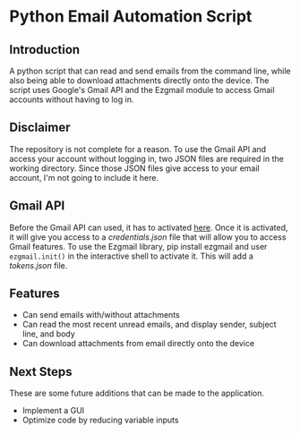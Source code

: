 # Python Email Automation Script

## Introduction
A python script that can read and send emails from the command line, while also being able to download attachments directly onto the device. The script uses Google's Gmail API and the Ezgmail module to access Gmail accounts without having to log in.

## Disclaimer
The repository is not complete for a reason. To use the Gmail API and access your account without logging in, two JSON files are required in the working directory. Since those JSON files give access to your email account, I'm not going to include it here. 

## Gmail API
Before the Gmail API can used, it has to activated [here](https://developers.google.com/gmail/api/quickstart/python/). Once it is activated, it will give you access to a *credentials.json* file that will allow you to access Gmail features. To use the Ezgmail library, pip install ezgmail and user `ezgmail.init()` in the interactive shell to activate it. This will add a *tokens.json* file. 

## Features
* Can send emails with/without attachments
* Can read the most recent unread emails, and display sender, subject line, and body 
* Can download attachments from email directly onto the device

## Next Steps
These are some future additions that can be made to the application. 
* Implement a GUI
* Optimize code by reducing variable inputs

